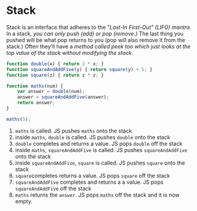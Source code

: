 # Stack

Stack is an interface that adheres to the *"Last-In First-Out" (LIFO) mantra.* In a stack, *you can only push (add) or pop (remove.)* The last thing you pushed will be what pop returns to you (pop will also remove it from the stack.) Often they'll have a *method called peek too which just looks at the top value of the stack without modifying the stack.*

```javascript
function double(x) { return 2 * x; }
function squareAndAddFive(y) { return square(y) + 5; }
function square(z) { return z * z; }

function maths(num) {
    var answer = double(num);
    answer = squareAndAddFive(answer);
    return answer;
}

maths(5);
```
1. `maths` is called. JS pushes `maths` onto the stack
2. inside `maths`, `double` is called.  JS pushes `double` onto the stack
3. `double` completes and returns a value.  JS pops `double` off the stack
4. inside `maths`, `squareAndAddFive` is called.  JS pushes `squareAndAddFive` onto the stack
5. inside `squareAndAddFive`, `square` is called. JS pushes `square` onto the stack
6. `square`completes returns a value. JS pops `square` off the stack
7. `squareAndAddFive` completes and returns a a value.  JS pops `squareAndAddFive` off the stack
8. `maths` returns the `answer`.  JS pops `maths` off the stack and it is now empty.
